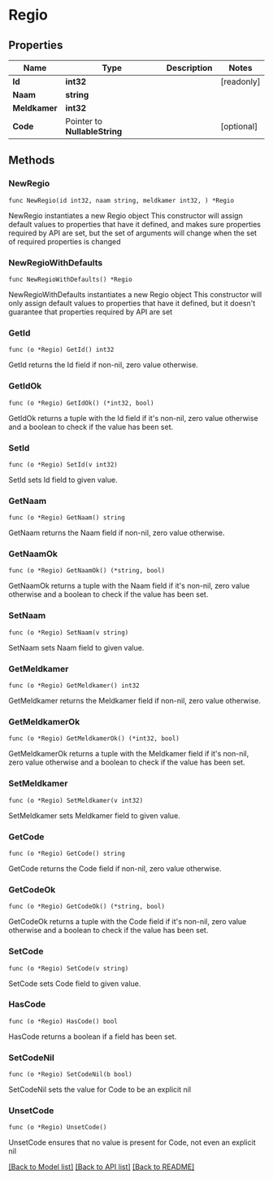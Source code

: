 # Regio

## Properties

Name | Type | Description | Notes
------------ | ------------- | ------------- | -------------
**Id** | **int32** |  | [readonly] 
**Naam** | **string** |  | 
**Meldkamer** | **int32** |  | 
**Code** | Pointer to **NullableString** |  | [optional] 

## Methods

### NewRegio

`func NewRegio(id int32, naam string, meldkamer int32, ) *Regio`

NewRegio instantiates a new Regio object
This constructor will assign default values to properties that have it defined,
and makes sure properties required by API are set, but the set of arguments
will change when the set of required properties is changed

### NewRegioWithDefaults

`func NewRegioWithDefaults() *Regio`

NewRegioWithDefaults instantiates a new Regio object
This constructor will only assign default values to properties that have it defined,
but it doesn't guarantee that properties required by API are set

### GetId

`func (o *Regio) GetId() int32`

GetId returns the Id field if non-nil, zero value otherwise.

### GetIdOk

`func (o *Regio) GetIdOk() (*int32, bool)`

GetIdOk returns a tuple with the Id field if it's non-nil, zero value otherwise
and a boolean to check if the value has been set.

### SetId

`func (o *Regio) SetId(v int32)`

SetId sets Id field to given value.


### GetNaam

`func (o *Regio) GetNaam() string`

GetNaam returns the Naam field if non-nil, zero value otherwise.

### GetNaamOk

`func (o *Regio) GetNaamOk() (*string, bool)`

GetNaamOk returns a tuple with the Naam field if it's non-nil, zero value otherwise
and a boolean to check if the value has been set.

### SetNaam

`func (o *Regio) SetNaam(v string)`

SetNaam sets Naam field to given value.


### GetMeldkamer

`func (o *Regio) GetMeldkamer() int32`

GetMeldkamer returns the Meldkamer field if non-nil, zero value otherwise.

### GetMeldkamerOk

`func (o *Regio) GetMeldkamerOk() (*int32, bool)`

GetMeldkamerOk returns a tuple with the Meldkamer field if it's non-nil, zero value otherwise
and a boolean to check if the value has been set.

### SetMeldkamer

`func (o *Regio) SetMeldkamer(v int32)`

SetMeldkamer sets Meldkamer field to given value.


### GetCode

`func (o *Regio) GetCode() string`

GetCode returns the Code field if non-nil, zero value otherwise.

### GetCodeOk

`func (o *Regio) GetCodeOk() (*string, bool)`

GetCodeOk returns a tuple with the Code field if it's non-nil, zero value otherwise
and a boolean to check if the value has been set.

### SetCode

`func (o *Regio) SetCode(v string)`

SetCode sets Code field to given value.

### HasCode

`func (o *Regio) HasCode() bool`

HasCode returns a boolean if a field has been set.

### SetCodeNil

`func (o *Regio) SetCodeNil(b bool)`

 SetCodeNil sets the value for Code to be an explicit nil

### UnsetCode
`func (o *Regio) UnsetCode()`

UnsetCode ensures that no value is present for Code, not even an explicit nil

[[Back to Model list]](../README.md#documentation-for-models) [[Back to API list]](../README.md#documentation-for-api-endpoints) [[Back to README]](../README.md)


